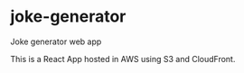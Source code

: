 # joke-generator
Joke generator web app 

This is a React App hosted in AWS using S3 and CloudFront.